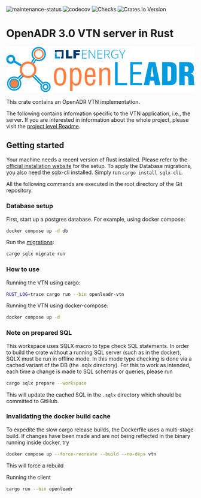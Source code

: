 ![maintenance-status](https://img.shields.io/badge/maintenance-actively--developed-brightgreen.svg)
![codecov](https://codecov.io/gh/OpenLEADR/openleadr-rs/graph/badge.svg?token=BKQ0QW9G8H)
![Checks](https://github.com/OpenLEADR/openleadr-rs/actions/workflows/checks.yml/badge.svg?branch=main)
![Crates.io Version](https://img.shields.io/crates/v/openleadr-vtn)

# OpenADR 3.0 VTN server in Rust

![LF energy OpenLEADR logo](../openleadr-logo.svg)

This crate contains an OpenADR VTN implementation.  

The following contains information specific to the VTN application, i.e., the server.
If you are interested in information about the whole project, please visit the [project level Readme](../README.md).

## Getting started
Your machine needs a recent version of Rust installed.
Please refer to the [official installation website](https://rustup.rs/) for the setup.
To apply the Database migrations, you also need the sqlx-cli installed.
Simply run `cargo install sqlx-cli`.

All the following commands are executed in the root directory of the Git repository.

### Database setup

First, start up a postgres database. For example, using docker compose:

```bash
docker compose up -d db
```

Run the [migrations](https://github.com/launchbadge/sqlx/blob/main/sqlx-cli/README.md):

```bash
cargo sqlx migrate run
```

### How to use

Running the VTN using cargo:

```bash
RUST_LOG=trace cargo run --bin openleadr-vtn
```

Running the VTN using docker-compose:

```bash
docker compose up -d
```

### Note on prepared SQL

This workspace uses SQLX macro to type check SQL statements.
In order to build the crate without a running SQL server (such as in the docker), SQLX must be run in offline mode.
In this mode type checking is done via a cached variant of the DB (the .sqlx directory).
For this to work as intended, each time a change is made to SQL schemas or queries, please run

```bash
cargo sqlx prepare --workspace
```

This will update the cached SQL in the `.sqlx` directory which should be committed to GitHub.

### Invalidating the docker build cache

To expedite the slow cargo release builds, the Dockerfile uses a multi-stage build.
If changes have been made and are not being reflected in the binary running inside docker, try

```bash
docker compose up --force-recreate --build --no-deps vtn
```

This will force a rebuild

Running the client

```bash
cargo run --bin openleadr
```
